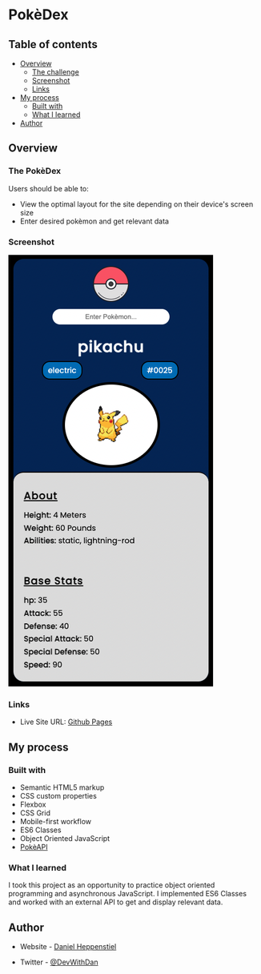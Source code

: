 #  PokèDex

## Table of contents

- [Overview](#overview)
  - [The challenge](#the-challenge)
  - [Screenshot](#screenshot)
  - [Links](#links)
- [My process](#my-process)
  - [Built with](#built-with)
  - [What I learned](#what-i-learned)
- [Author](#author)

## Overview

### The PokèDex

Users should be able to:

- View the optimal layout for the site depending on their device's screen size
- Enter desired pokèmon and get relevant data

### Screenshot

![alt text](./assets/finished%20project.png)

### Links

- Live Site URL: [Github Pages](https://danielheppenstiel.github.io/Poke-Dex/)

## My process

### Built with

- Semantic HTML5 markup
- CSS custom properties
- Flexbox
- CSS Grid
- Mobile-first workflow
- ES6 Classes
- Object Oriented JavaScript
- [PokèAPI](https://pokeapi.co/)

### What I learned

I took this project as an opportunity to practice object oriented programming and asynchronous JavaScript. I implemented ES6 Classes and worked with an external API to get and display relevant data.

## Author

- Website - [Daniel Heppenstiel](https://github.com/Danielheppenstiel)

- Twitter - [@DevWithDan](https://twitter.com/DevWithDan)
